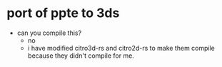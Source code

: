 # port of ppte to 3ds
- can you compile this?
    - no
    - i have modified citro3d-rs and citro2d-rs to make them compile because they didn't compile for me.